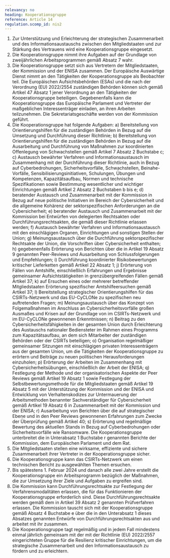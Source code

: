 ```yaml
---
relevancy: no
heading: Kooperationsgruppe
reference: Article 14
regulation.scomp_id: nis2
---
```


1. Zur Unterstützung und Erleichterung der strategischen Zusammenarbeit und des Informationsaustauschs zwischen den Mitgliedstaaten und zur Stärkung des Vertrauens wird eine Kooperationsgruppe eingesetzt.
2. Die Kooperationsgruppe nimmt ihre Aufgaben auf der Grundlage von zweijährlichen Arbeitsprogrammen gemäß Absatz 7 wahr.
3. Die Kooperationsgruppe setzt sich aus Vertretern der Mitgliedstaaten, der Kommission und der ENISA zusammen. Der Europäische Auswärtige Dienst nimmt an den Tätigkeiten der Kooperationsgruppe als Beobachter teil. Die Europäischen Aufsichtsbehörden (ESAs) und die nach der Verordnung (EU) 2022/2554 zuständigen Behörden können sich gemäß Artikel 47 Absatz 1 jener Verordnung an den Tätigkeiten der Kooperationsgruppe beteiligen. Gegebenenfalls kann die Kooperationsgruppe das Europäische Parlament und Vertreter der maßgeblichen Interessenträger einladen, an ihren Arbeiten teilzunehmen. Die Sekretariatsgeschäfte werden von der Kommission geführt.
4. Die Kooperationsgruppe hat folgende Aufgaben:
    a) Bereitstellung von Orientierungshilfen für die zuständigen Behörden in Bezug auf die Umsetzung und Durchführung dieser Richtlinie;
    b) Bereitstellung von Orientierungshilfen für die zuständigen Behörden in Bezug auf die Ausarbeitung und Durchführung von Maßnahmen zur koordinierten Offenlegung von Schwachstellen gemäß Artikel 7 Absatz 2 Buchstabe c;
    c) Austausch bewährter Verfahren und Informationsaustausch im Zusammenhang mit der Durchführung dieser Richtlinie, auch in Bezug auf Cyberbedrohungen, Sicherheitsvorfälle, Schwachstellen, Beinahe-Vorfälle, Sensibilisierungsinitiativen, Schulungen, Übungen und Kompetenzen, Kapazitätsaufbau, Normen und technische Spezifikationen sowie Bestimmung wesentlicher und wichtiger Einrichtungen gemäß Artikel 2 Absatz 2 Buchstaben b bis e;
    d) beratender Austausch und Zusammenarbeit mit der Kommission in Bezug auf neue politische Initiativen im Bereich der Cybersicherheit und die allgemeine Kohärenz der sektorspezifischen Anforderungen an die Cybersicherheit;
    e) beratender Austausch und Zusammenarbeit mit der Kommission bei Entwürfen von delegierten Rechtsakten oder Durchführungsrechtsakten, die gemäß dieser Richtlinie erlassen werden;
    f) Austausch bewährter Verfahren und Informationsaustausch mit den einschlägigen Organen, Einrichtungen und sonstigen Stellen der Union;
    g) Meinungsaustausch über die Durchführung sektorspezifischer Rechtsakte der Union, die Vorschriften über Cybersicherheit enthalten;
    h) gegebenenfalls Erörterung von Berichten über die in Artikel 19 Absatz 9 genannten Peer-Reviews und Ausarbeitung von Schlussfolgerungen und Empfehlungen;
    i) Durchführung koordinierter Risikobewertungen kritischer Lieferketten gemäß Artikel 22 Absatz 1;
    j) Erörterung von Fällen von Amtshilfe, einschließlich Erfahrungen und Ergebnisse gemeinsamer Aufsichtstätigkeiten in grenzübergreifenden Fällen gemäß Artikel 37;
    k) auf Ersuchen eines oder mehrerer betreffender Mitgliedstaaten Erörterung spezifischer Amtshilfeersuchen gemäß Artikel 37;
    l) Bereitstellung strategischer Orientierungshilfen für das CSIRTs-Netzwerk und das EU-CyCLONe zu spezifischen neu auftretenden Fragen;
    m) Meinungsaustausch über das Konzept von Folgemaßnahmen im Anschluss an Cybersicherheitsvorfälle großen Ausmaßes und Krisen auf der Grundlage von im CSIRTs-Netzwerk und im EU-CyCLONe gewonnenen Erkenntnissen;
    n) Beitrag zu den Cybersicherheitsfähigkeiten in der gesamten Union durch Erleichterung des Austauschs nationaler Bediensteter im Rahmen eines Programms zum Kapazitätsaufbau, an dem sich Mitarbeiter der zuständigen Behörden oder der CSIRTs beteiligen;
    o) Organisation regelmäßiger gemeinsamer Sitzungen mit einschlägigen privaten Interessenträgern aus der gesamten Union, um die Tätigkeiten der Kooperationsgruppe zu erörtern und Beiträge zu neuen politischen Herausforderungen einzuholen;
    p) Erörterung der Arbeiten im Zusammenhang mit Cybersicherheitsübungen, einschließlich der Arbeit der ENISA;
    q) Festlegung der Methode und der organisatorischen Aspekte der Peer Reviews gemäß Artikel 19 Absatz 1 sowie Festlegung der Selbstbewertungsmethode für die Mitgliedstaaten gemäß Artikel 19 Absatz 5 mit der Unterstützung der Kommission und der ENISA und Entwicklung von Verhaltenskodizes zur Untermauerung der Arbeitsmethoden benannter Sachverständiger für Cybersicherheit gemäß Artikel 19 Absatz 6 in Zusammenarbeit mit der Kommission und der ENISA;
    r) Ausarbeitung von Berichten über die auf strategischer Ebene und in den Peer Reviews gewonnenen Erfahrungen zum Zwecke der Überprüfung gemäß Artikel 40;
    s) Erörterung und regelmäßige Bewertung des aktuellen Stands in Bezug auf Cyberbedrohungen oder Sicherheitsvorfälle wie Ransomware. Die Kooperationsgruppe unterbreitet die in Unterabsatz 1 Buchstabe r genannten Berichte der Kommission, dem Europäischen Parlament und dem Rat.
5. Die Mitgliedstaaten stellen eine wirksame, effiziente und sichere Zusammenarbeit ihrer Vertreter in der Kooperationsgruppe sicher.
6. Die Kooperationsgruppe kann das CSIRTs-Netzwerk um einen technischen Bericht zu ausgewählten Themen ersuchen.
7. Bis spätestens 1. Februar 2024 und danach alle zwei Jahre erstellt die Kooperationsgruppe ein Arbeitsprogramm bezüglich der Maßnahmen, die zur Umsetzung ihrer Ziele und Aufgaben zu ergreifen sind.
8. Die Kommission kann Durchführungsrechtsakte zur Festlegung der Verfahrensmodalitäten erlassen, die für das Funktionieren der Kooperationsgruppe erforderlich sind. Diese Durchführungsrechtsakte werden gemäß dem in Artikel 39 Absatz 2 genannten Prüfverfahren erlassen. Die Kommission tauscht sich mit der Kooperationsgruppe gemäß Absatz 4 Buchstabe e über die in den Unterabsatz 1 dieses Absatzes genannten Entwürfe von Durchführungsrechtsakten aus und arbeitet mit ihr zusammen.
9. Die Kooperationsgruppe tagt regelmäßig und in jedem Fall mindestens einmal jährlich gemeinsam mit der mit der Richtlinie (EU) 2022/2557 eingerichteten Gruppe für die Resilienz kritischer Einrichtungen, um die strategische Zusammenarbeit und den Informationsaustausch zu fördern und zu erleichtern.

